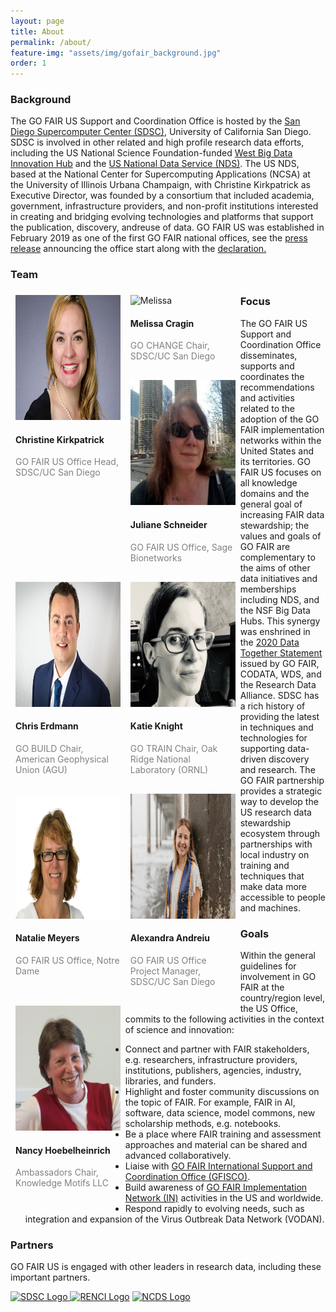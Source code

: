 ```yaml
---
layout: page
title: About
permalink: /about/
feature-img: "assets/img/gofair_background.jpg"
order: 1
---
```

<a href="" title=""></a>
<h3>Background</h3>

<p>The GO FAIR US Support and Coordination Office is hosted by the <a href="https://www.sdsc.edu/" title="San Diego Supercomputer Center (SDSC)">San Diego Supercomputer Center (SDSC)</a>, University of California San Diego. SDSC is involved in other related and high profile research data efforts, including the US National Science Foundation-funded <a href="https://westbigdatahub.org/" title="">West Big Data Innovation Hub</a> and the <a href="http://www.nationaldataservice.org/" title="US National Data Service (NDS)">US National Data Service (NDS)</a>. The US NDS, based at the National Center for Supercomputing Applications (NCSA) at the University of Illinois Urbana Champaign, with Christine Kirkpatrick as Executive Director, was founded by a consortium that included academia, government, infrastructure providers, and non-profit institutions interested in creating and bridging evolving technologies and platforms that support the publication, discovery, andreuse of data. GO FAIR US was established in February 2019 as one of the first GO FAIR national offices, see the <a href="https://www.sdsc.edu/News%20Items/PR20190228_RDS_GOFAIR.html" title="GO FAIR US Press Release">press release</a> announcing the office start along with the <a href="https://www.go-fair.org/wp-content/uploads/2020/08/Declaration-GO-FAIR-US.pdf" title="Go FAIR US Declaration">declaration.</a></p>

<h3>Team</h3>

<div class = "row">
  <div class = "column" style=
    "float: left;
    width: 33.3%;
    margin-bottom: 16px;
    padding: 0 8px;">
    <div class = "card">
      <img src="/assets/img/Christine_Kirkpatrick_Profile.jpeg" alt = "Christine" height= "200" style="width:100%"/>
      <div class = "container">
        <h4>Christine Kirkpatrick</h4>
        <p class = "title" style = "color:grey;"> GO FAIR US Office Head, SDSC/UC San Diego</p>
      </div>
    </div>
  </div>

<div class = "row">
  <div class = "column" style=
    "float: left;
    width: 33.3%;
    margin-bottom: 16px;
    padding: 0 8px;">
    <div class = "card">
      <img src="/assets/img/Melissa_Profile.png" alt = "Melissa" height= "200" style="width:100%"/>
      <div class = "container">
        <h4>Melissa Cragin</h4>
        <p class = "title" style = "color:grey;">GO CHANGE Chair, SDSC/UC San Diego</p>
      </div>
    </div>
  </div>

<div class = "row">
  <div class = "column" style=
    "float: left;
    width: 33.3%;
    margin-bottom: 16px;
    padding: 0 8px;">
    <div class = "card">
      <img src="/assets/img/Juliane_Schneider_Profile.jpeg" alt = "Juliane" height= "200" style="width:100%"/>
      <div class = "container">
        <h4>Juliane Schneider</h4>
        <p class = "title" style = "color:grey;">GO FAIR US Office, Sage Bionetworks</p>
      </div>
    </div>
  </div>
  
<div class = "row">
  <div class = "column" style=
    "float: left;
    width: 33.3%;
    margin-bottom: 16px;
    padding: 0 8px;">
    <div class = "card">
      <img src="/assets/img/Chris_Erdmann_Profile.jpeg" alt = "Chris" height= "200" style="width:100%"/>
      <div class = "container">
        <h4>Chris Erdmann</h4>
        <p class = "title" style = "color:grey;">GO BUILD Chair, American Geophysical Union (AGU)</p>
      </div>
    </div>
  </div>
  
<div class = "row">
  <div class = "column" style=
    "float: left;
    width: 33.3%;
    margin-bottom: 16px;
    padding: 0 8px;">
    <div class = "card">
      <img src="/assets/img/Katie_Profile.png" alt = "Katie" height= "200" style="width:100%"/>
      <div class = "container">
        <h4>Katie Knight</h4>
        <p class = "title" style = "color:grey;">GO TRAIN Chair, Oak Ridge National Laboratory (ORNL)</p>
      </div>
    </div>
  </div>
  
<div class = "row">
  <div class = "column" style=
    "float: left;
    width: 33.3%;
    margin-bottom: 16px;
    padding: 0 8px;">
    <div class = "card">
      <img src="/assets/img/Natalie_Meyers_Profile.jpeg" alt = "Natalie" height= "200" style="width:100%"/>
      <div class = "container">
        <h4>Natalie Meyers</h4>
        <p class = "title" style = "color:grey;">GO FAIR US Office, Notre Dame</p>
      </div>
    </div>
  </div>
  
<div class = "row">
  <div class = "column" style=
    "float: left;
    width: 33.3%;
    margin-bottom: 16px;
    padding: 0 8px;">
    <div class = "card">
      <img src="/assets/img/Alex_Andreiu_Profile.jpg" alt = "Alexandra" height= "200" style="width:100%"/>
      <div class = "container">
        <h4>Alexandra Andreiu</h4>
        <p class = "title" style = "color:grey;">GO FAIR US Office Project Manager, SDSC/UC San Diego</p>
      </div>
    </div>
  </div>
  
<div class = "row">
  <div class = "column" style=
    "float: left;
    width: 33.3%;
    margin-bottom: 16px;
    padding: 0 8px;">
    <div class = "card">
      <img src="/assets/img/Nancy_Hoebelheinrich_Profile.png" alt = "Nancy" height= "200" style="width:100%"/>
      <div class = "container">
        <h4>Nancy Hoebelheinrich</h4>
        <p class = "title" style = "color:grey;">Ambassadors Chair, Knowledge Motifs LLC</p>
      </div>
    </div>
  </div>
  
<h3>Focus</h3>

<p>The GO FAIR US Support and Coordination Office disseminates, supports and coordinates the recommendations and activities related to the adoption of the GO FAIR implementation networks within the United States and its territories. GO FAIR US focuses on all knowledge domains and the general goal of increasing FAIR data stewardship; the values and goals of GO FAIR are complementary to the aims of other data initiatives and memberships including NDS, and the NSF Big Data Hubs. This synergy was enshrined in the <a href="https://www.go-fair.org/2020/03/30/data-together-statement/" title="2020 Data Together Statement">2020 Data Together Statement</a> issued by GO FAIR, CODATA, WDS, and the Research Data Alliance. SDSC has a rich history of providing the latest in techniques and technologies for supporting data-driven discovery and research. The GO FAIR partnership provides a strategic way to develop the US research data stewardship ecosystem through partnerships with local industry on training and techniques that make data more accessible to people and machines.
  
</p>

<h3>Goals</h3>

<p>Within the general guidelines for involvement in GO FAIR at the country/region level, the US Office, commits to the following activities in the context of science and innovation:

<ul>
<li>Connect and partner with FAIR stakeholders, e.g. researchers, infrastructure providers, institutions, publishers, agencies, industry, libraries, and funders.</li>
<li>Highlight and foster community discussions on the topic of FAIR. For example, FAIR in AI, software, data science, model commons, new scholarship methods, e.g. notebooks.</li>
<li>Be a place where FAIR training and assessment approaches and material can be shared and advanced collaboratively.</li>
<li>Liaise with <a href="https://www.go-fair.org/go-fair-initiative/go-fair-offices/">GO FAIR International Support and Coordination Office (GFISCO)</a>.</li>
<li>Build awareness of <a href="https://www.go-fair.org/implementation-networks/" title="GO FAIR Implementation Network (IN)">GO FAIR Implementation Network (IN)</a> activities in the US and worldwide.</li>
<li>Respond rapidly to evolving needs, such as integration and expansion of the Virus Outbreak Data Network (VODAN).</li>
</ul>

</p>


<h3>Partners</h3>

<p>GO FAIR US is engaged with other leaders in research data, including these important partners.</p>

<p><a href="https://www.sdsc.edu/" title="SDSC Website and Logo"><img src="../assets/img/partners/sdsc-partner-logo.jpg" alt="SDSC Logo"> <a href="https://renci.org/" title="RENCI Website and Logo"><img src="../assets/img/partners/renci-partner-logo.jpg" alt="RENCI Logo"></a> <a href="https://datascienceconsortium.org/" title="NCDS Website and Logo"><img src="../assets/img/partners/ncds-partner-logo.jpg" alt="NCDS Logo"></a>
